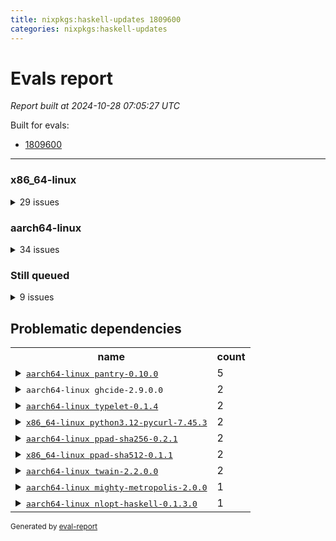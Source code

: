 ```yaml
---
title: nixpkgs:haskell-updates 1809600
categories: nixpkgs:haskell-updates
---
```

# Evals report

*Report built at 2024-10-28 07:05:27 UTC*

Built for evals:

  * [1809600](https://hydra.nixos.org/eval/1809600)

 * * * 

### x86_64-linux


<details><summary>29 issues</summary>
<table>
<thead><tr>
<th>job</th>
<th>status</th>
</tr></thead>
<tr>
<td>
<details><summary>
<tt><a href='https://hydra.nixos.org/build/276380967'>haskell.packages.ghc983.haskell-language-server.x86_64-linux</a></tt>
</summary>
<ul>
<li>
<b>=> Failed</b> <tt>ghcide-2.9.0.0</tt> <br /> <a href='https://hydra.nixos.org/build/276380967/nixlog/145'>log</a>, <a href='https://hydra.nixos.org/build/276380967/nixlog/145/raw'>raw</a>, <a href='https://hydra.nixos.org/build/276380967/nixlog/145/tail'>tail</a>
</li>
</ul>
</details>
</td>
<td>Dependency failed</td>
</tr>
<tr>
<td>
<details><summary>
<tt><a href='https://hydra.nixos.org/build/276368805'>haskellPackages.large-anon.x86_64-linux</a></tt>
</summary>
<ul>
<li>
<b>=> Failed</b> <tt>typelet-0.1.4</tt> <br /> <a href='https://hydra.nixos.org/build/276368805/nixlog/2'>log</a>, <a href='https://hydra.nixos.org/build/276368805/nixlog/2/raw'>raw</a>, <a href='https://hydra.nixos.org/build/276368805/nixlog/2/tail'>tail</a>, <a href='https://hydra.nixos.org/build/276367145'>build 276367145</a>
</li>
</ul>
</details>
</td>
<td>Dependency failed</td>
</tr>
<tr>
<td>
<details><summary>
<tt><a href='https://hydra.nixos.org/build/276368737'>haskellPackages.nvfetcher.x86_64-linux</a></tt>
</summary>
<ul>
<li>
<b>=> Failed</b> <tt>python3.12-pycurl-7.45.3</tt> <br /> <a href='https://hydra.nixos.org/build/276368737/nixlog/1'>log</a>, <a href='https://hydra.nixos.org/build/276368737/nixlog/1/raw'>raw</a>, <a href='https://hydra.nixos.org/build/276368737/nixlog/1/tail'>tail</a>, <a href='https://hydra.nixos.org/build/276386906'>build 276386906</a>
</li>
</ul>
</details>
</td>
<td>Dependency failed</td>
</tr>
<tr>
<td>
<details><summary>
<tt><a href='https://hydra.nixos.org/build/276375993'>haskellPackages.ppad-hmac-drbg.x86_64-linux</a></tt>
</summary>
<ul>
<li>
<b>=> Failed</b> <tt>ppad-sha512-0.1.1</tt> <br /> <a href='https://hydra.nixos.org/build/276375993/nixlog/1'>log</a>, <a href='https://hydra.nixos.org/build/276375993/nixlog/1/raw'>raw</a>, <a href='https://hydra.nixos.org/build/276375993/nixlog/1/tail'>tail</a>, <a href='https://hydra.nixos.org/build/276375868'>build 276375868</a>
</li>
</ul>
</details>
</td>
<td>Dependency failed</td>
</tr>
<tr>
<td>
<details><summary>
<tt><a href='https://hydra.nixos.org/build/276378343'>haskellPackages.ppad-secp256k1.x86_64-linux</a></tt>
</summary>
<ul>
<li>
<b>=> Failed</b> <tt>ppad-sha512-0.1.1</tt> <br /> <a href='https://hydra.nixos.org/build/276378343/nixlog/2'>log</a>, <a href='https://hydra.nixos.org/build/276378343/nixlog/2/raw'>raw</a>, <a href='https://hydra.nixos.org/build/276378343/nixlog/2/tail'>tail</a>, <a href='https://hydra.nixos.org/build/276375868'>build 276375868</a>
</li>
</ul>
</details>
</td>
<td>Dependency failed</td>
</tr>
<tr>
<td>
<details><summary>
<tt><a href='https://hydra.nixos.org/build/276372568'>haskellPackages.stack.x86_64-linux</a></tt>
</summary>
<ul>
<li>
<b>=> Failed</b> <tt>pantry-0.10.0</tt> <br /> <a href='https://hydra.nixos.org/build/276372568/nixlog/1'>log</a>, <a href='https://hydra.nixos.org/build/276372568/nixlog/1/raw'>raw</a>, <a href='https://hydra.nixos.org/build/276372568/nixlog/1/tail'>tail</a>, <a href='https://hydra.nixos.org/build/276369460'>build 276369460</a>
</li>
</ul>
</details>
</td>
<td>Dependency failed</td>
</tr>
<tr>
<td>
<details><summary>
<tt><a href='https://hydra.nixos.org/build/276374279'>mergeable</a></tt>
</summary>
<ul>
<li>
<b>=> Failed</b> <tt>pantry-0.10.0</tt> <br /> <a href='https://hydra.nixos.org/build/276374279/nixlog/2'>log</a>, <a href='https://hydra.nixos.org/build/276374279/nixlog/2/raw'>raw</a>, <a href='https://hydra.nixos.org/build/276374279/nixlog/2/tail'>tail</a>, <a href='https://hydra.nixos.org/build/276376222'>build 276376222</a>
</li>
</ul>
</details>
</td>
<td>Dependency failed</td>
</tr>
<tr>
<td>
<details><summary>
<tt><a href='https://hydra.nixos.org/build/276377263'>nvfetcher.x86_64-linux</a></tt>
</summary>
<ul>
<li>
<b>=> Failed</b> <tt>python3.12-pycurl-7.45.3</tt> <br /> <a href='https://hydra.nixos.org/build/276377263/nixlog/1'>log</a>, <a href='https://hydra.nixos.org/build/276377263/nixlog/1/raw'>raw</a>, <a href='https://hydra.nixos.org/build/276377263/nixlog/1/tail'>tail</a>, <a href='https://hydra.nixos.org/build/276386906'>build 276386906</a>
</li>
</ul>
</details>
</td>
<td>Dependency failed</td>
</tr>
<tr>
<td>
<details><summary>
<tt><a href='https://hydra.nixos.org/build/276378761'>oama.x86_64-linux</a></tt>
</summary>
<ul>
<li>
<b>=> Failed</b> <tt>twain-2.2.0.0</tt> <br /> <a href='https://hydra.nixos.org/build/276378761/nixlog/1'>log</a>, <a href='https://hydra.nixos.org/build/276378761/nixlog/1/raw'>raw</a>, <a href='https://hydra.nixos.org/build/276378761/nixlog/1/tail'>tail</a>, <a href='https://hydra.nixos.org/build/276372499'>build 276372499</a>
</li>
</ul>
</details>
</td>
<td>Dependency failed</td>
</tr>
<tr>
<td>
<details><summary>
<tt><a href='https://hydra.nixos.org/build/276369460'>stack.x86_64-linux</a></tt>
</summary>
<ul>
<li>
<b>=> Failed</b> <tt>pantry-0.10.0</tt> <br /> <a href='https://hydra.nixos.org/build/276369460/nixlog/5'>log</a>, <a href='https://hydra.nixos.org/build/276369460/nixlog/5/raw'>raw</a>, <a href='https://hydra.nixos.org/build/276369460/nixlog/5/tail'>tail</a>
</li>
</ul>
</details>
</td>
<td>Dependency failed</td>
</tr>
<tr>
<td>
<tt><a href='https://hydra.nixos.org/build/276379260'>haskellPackages.MicroHs.x86_64-linux</a></tt>
</td>
<td>Failed</td>
</tr>
<tr>
<td>
<tt><a href='https://hydra.nixos.org/build/276370826'>haskellPackages.aeson-generic-default.x86_64-linux</a></tt>
</td>
<td>Failed</td>
</tr>
<tr>
<td>
<tt><a href='https://hydra.nixos.org/build/276376899'>haskellPackages.graphql-spice.x86_64-linux</a></tt>
</td>
<td>Failed</td>
</tr>
<tr>
<td>
<tt><a href='https://hydra.nixos.org/build/276377558'>haskellPackages.hs-tango.x86_64-linux</a></tt>
</td>
<td>Failed</td>
</tr>
<tr>
<td>
<tt><a href='https://hydra.nixos.org/build/276378643'>haskellPackages.if-instance.x86_64-linux</a></tt>
</td>
<td>Failed</td>
</tr>
<tr>
<td>
<tt><a href='https://hydra.nixos.org/build/276375449'>haskellPackages.llvm-codegen.x86_64-linux</a></tt>
</td>
<td>Failed</td>
</tr>
<tr>
<td>
<tt><a href='https://hydra.nixos.org/build/276378951'>haskellPackages.mem-info.x86_64-linux</a></tt>
</td>
<td>Failed</td>
</tr>
<tr>
<td>
<tt><a href='https://hydra.nixos.org/build/276371507'>haskellPackages.ollama-haskell.x86_64-linux</a></tt>
</td>
<td>Failed</td>
</tr>
<tr>
<td>
<tt><a href='https://hydra.nixos.org/build/276377736'>haskellPackages.ppad-sha256.x86_64-linux</a></tt>
</td>
<td>Failed</td>
</tr>
<tr>
<td>
<tt><a href='https://hydra.nixos.org/build/276375868'>haskellPackages.ppad-sha512.x86_64-linux</a></tt>
</td>
<td>Failed</td>
</tr>
<tr>
<td>
<tt><a href='https://hydra.nixos.org/build/276371928'>haskellPackages.simple-vec3.x86_64-linux</a></tt>
</td>
<td>Failed</td>
</tr>
<tr>
<td>
<tt><a href='https://hydra.nixos.org/build/276372499'>haskellPackages.twain.x86_64-linux</a></tt>
</td>
<td>Failed</td>
</tr>
<tr>
<td>
<tt><a href='https://hydra.nixos.org/build/276367145'>haskellPackages.typelet.x86_64-linux</a></tt>
</td>
<td>Failed</td>
</tr>
<tr>
<td>
<tt><a href='https://hydra.nixos.org/build/276370855'>haskellPackages.yi-contrib.x86_64-linux</a></tt>
</td>
<td>Failed</td>
</tr>
<tr>
<td>
<tt><a href='https://hydra.nixos.org/build/276375617'>haskellPackages.yi-monokai.x86_64-linux</a></tt>
</td>
<td>Failed</td>
</tr>
<tr>
<td>
<tt><a href='https://hydra.nixos.org/build/276380211'>haskellPackages.yi-solarized.x86_64-linux</a></tt>
</td>
<td>Failed</td>
</tr>
<tr>
<td>
<tt><a href='https://hydra.nixos.org/build/276371008'>haskellPackages.yi-spolsky.x86_64-linux</a></tt>
</td>
<td>Failed</td>
</tr>
<tr>
<td>
<tt><a href='https://hydra.nixos.org/build/276376882'>haskellPackages.duckdb-haskell.x86_64-linux</a></tt>
</td>
<td>Timed out</td>
</tr>
<tr>
<td>
<tt><a href='https://hydra.nixos.org/build/276370544'>haskellPackages.nspace.x86_64-linux</a></tt>
</td>
<td>Timed out</td>
</tr>
</table>
</details>


### aarch64-linux


<details><summary>34 issues</summary>
<table>
<thead><tr>
<th>job</th>
<th>status</th>
</tr></thead>
<tr>
<td>
<details><summary>
<tt><a href='https://hydra.nixos.org/build/276380987'>haskell.packages.ghc983.haskell-language-server.aarch64-linux</a></tt>
</summary>
<ul>
<li>
<b>=> Failed</b> <tt>ghcide-2.9.0.0</tt> <br /> <a href='https://hydra.nixos.org/build/276380987/nixlog/133'>log</a>, <a href='https://hydra.nixos.org/build/276380987/nixlog/133/raw'>raw</a>, <a href='https://hydra.nixos.org/build/276380987/nixlog/133/tail'>tail</a>
</li>
</ul>
</details>
</td>
<td>Dependency failed</td>
</tr>
<tr>
<td>
<details><summary>
<tt><a href='https://hydra.nixos.org/build/276378870'>haskellPackages.declarative.aarch64-linux</a></tt>
</summary>
<ul>
<li>
<b>=> Failed</b> <tt>mighty-metropolis-2.0.0</tt> <br /> <a href='https://hydra.nixos.org/build/276378870/nixlog/1'>log</a>, <a href='https://hydra.nixos.org/build/276378870/nixlog/1/raw'>raw</a>, <a href='https://hydra.nixos.org/build/276378870/nixlog/1/tail'>tail</a>, <a href='https://hydra.nixos.org/build/276378123'>build 276378123</a>
</li>
</ul>
</details>
</td>
<td>Dependency failed</td>
</tr>
<tr>
<td>
<details><summary>
<tt><a href='https://hydra.nixos.org/build/276368097'>haskellPackages.hmatrix-nlopt.aarch64-linux</a></tt>
</summary>
<ul>
<li>
<b>=> Failed</b> <tt>nlopt-haskell-0.1.3.0</tt> <br /> <a href='https://hydra.nixos.org/build/276368097/nixlog/1'>log</a>, <a href='https://hydra.nixos.org/build/276368097/nixlog/1/raw'>raw</a>, <a href='https://hydra.nixos.org/build/276368097/nixlog/1/tail'>tail</a>, <a href='https://hydra.nixos.org/build/276366877'>build 276366877</a>
</li>
</ul>
</details>
</td>
<td>Dependency failed</td>
</tr>
<tr>
<td>
<details><summary>
<tt><a href='https://hydra.nixos.org/build/276377921'>haskellPackages.large-anon.aarch64-linux</a></tt>
</summary>
<ul>
<li>
<b>=> Failed</b> <tt>typelet-0.1.4</tt> <br /> <a href='https://hydra.nixos.org/build/276377921/nixlog/1'>log</a>, <a href='https://hydra.nixos.org/build/276377921/nixlog/1/raw'>raw</a>, <a href='https://hydra.nixos.org/build/276377921/nixlog/1/tail'>tail</a>, <a href='https://hydra.nixos.org/build/276369441'>build 276369441</a>
</li>
</ul>
</details>
</td>
<td>Dependency failed</td>
</tr>
<tr>
<td>
<details><summary>
<tt><a href='https://hydra.nixos.org/build/276378306'>haskellPackages.ppad-hmac-drbg.aarch64-linux</a></tt>
</summary>
<ul>
<li>
<b>=> Failed</b> <tt>ppad-sha256-0.2.1</tt> <br /> <a href='https://hydra.nixos.org/build/276378306/nixlog/1'>log</a>, <a href='https://hydra.nixos.org/build/276378306/nixlog/1/raw'>raw</a>, <a href='https://hydra.nixos.org/build/276378306/nixlog/1/tail'>tail</a>, <a href='https://hydra.nixos.org/build/276367112'>build 276367112</a>
</li>
</ul>
</details>
</td>
<td>Dependency failed</td>
</tr>
<tr>
<td>
<details><summary>
<tt><a href='https://hydra.nixos.org/build/276375154'>haskellPackages.ppad-secp256k1.aarch64-linux</a></tt>
</summary>
<ul>
<li>
<b>=> Failed</b> <tt>ppad-sha256-0.2.1</tt> <br /> <a href='https://hydra.nixos.org/build/276375154/nixlog/2'>log</a>, <a href='https://hydra.nixos.org/build/276375154/nixlog/2/raw'>raw</a>, <a href='https://hydra.nixos.org/build/276375154/nixlog/2/tail'>tail</a>, <a href='https://hydra.nixos.org/build/276367112'>build 276367112</a>
</li>
</ul>
</details>
</td>
<td>Dependency failed</td>
</tr>
<tr>
<td>
<details><summary>
<tt><a href='https://hydra.nixos.org/build/276380085'>haskellPackages.stack.aarch64-linux</a></tt>
</summary>
<ul>
<li>
<b>=> Failed</b> <tt>pantry-0.10.0</tt> <br /> <a href='https://hydra.nixos.org/build/276380085/nixlog/1'>log</a>, <a href='https://hydra.nixos.org/build/276380085/nixlog/1/raw'>raw</a>, <a href='https://hydra.nixos.org/build/276380085/nixlog/1/tail'>tail</a>, <a href='https://hydra.nixos.org/build/276376222'>build 276376222</a>
</li>
</ul>
</details>
</td>
<td>Dependency failed</td>
</tr>
<tr>
<td>
<details><summary>
<tt><a href='https://hydra.nixos.org/build/276373671'>oama.aarch64-linux</a></tt>
</summary>
<ul>
<li>
<b>=> Failed</b> <tt>twain-2.2.0.0</tt> <br /> <a href='https://hydra.nixos.org/build/276373671/nixlog/6'>log</a>, <a href='https://hydra.nixos.org/build/276373671/nixlog/6/raw'>raw</a>, <a href='https://hydra.nixos.org/build/276373671/nixlog/6/tail'>tail</a>, <a href='https://hydra.nixos.org/build/276376109'>build 276376109</a>
</li>
</ul>
</details>
</td>
<td>Dependency failed</td>
</tr>
<tr>
<td>
<details><summary>
<tt><a href='https://hydra.nixos.org/build/276376222'>stack.aarch64-linux</a></tt>
</summary>
<ul>
<li>
<b>=> Failed</b> <tt>pantry-0.10.0</tt> <br /> <a href='https://hydra.nixos.org/build/276376222/nixlog/5'>log</a>, <a href='https://hydra.nixos.org/build/276376222/nixlog/5/raw'>raw</a>, <a href='https://hydra.nixos.org/build/276376222/nixlog/5/tail'>tail</a>
</li>
</ul>
</details>
</td>
<td>Dependency failed</td>
</tr>
<tr>
<td>
<tt><a href='https://hydra.nixos.org/build/276375836'>haskellPackages.GOST34112012-Hash.aarch64-linux</a></tt>
</td>
<td>Failed</td>
</tr>
<tr>
<td>
<tt><a href='https://hydra.nixos.org/build/276376587'>haskellPackages.HsASA.aarch64-linux</a></tt>
</td>
<td>Failed</td>
</tr>
<tr>
<td>
<tt><a href='https://hydra.nixos.org/build/276375537'>haskellPackages.MicroHs.aarch64-linux</a></tt>
</td>
<td>Failed</td>
</tr>
<tr>
<td>
<tt><a href='https://hydra.nixos.org/build/276373023'>haskellPackages.aeson-generic-default.aarch64-linux</a></tt>
</td>
<td>Failed</td>
</tr>
<tr>
<td>
<tt><a href='https://hydra.nixos.org/build/276375326'>haskellPackages.freetype2.aarch64-linux</a></tt>
</td>
<td>Failed</td>
</tr>
<tr>
<td>
<tt><a href='https://hydra.nixos.org/build/276375623'>haskellPackages.graphql-spice.aarch64-linux</a></tt>
</td>
<td>Failed</td>
</tr>
<tr>
<td>
<tt><a href='https://hydra.nixos.org/build/276374912'>haskellPackages.hs-tango.aarch64-linux</a></tt>
</td>
<td>Failed</td>
</tr>
<tr>
<td>
<tt><a href='https://hydra.nixos.org/build/276373662'>haskellPackages.hw-simd.aarch64-linux</a></tt>
</td>
<td>Failed</td>
</tr>
<tr>
<td>
<tt><a href='https://hydra.nixos.org/build/276369433'>haskellPackages.if-instance.aarch64-linux</a></tt>
</td>
<td>Failed</td>
</tr>
<tr>
<td>
<tt><a href='https://hydra.nixos.org/build/276371393'>haskellPackages.llvm-codegen.aarch64-linux</a></tt>
</td>
<td>Failed</td>
</tr>
<tr>
<td>
<tt><a href='https://hydra.nixos.org/build/276378123'>haskellPackages.mighty-metropolis.aarch64-linux</a></tt>
</td>
<td>Failed</td>
</tr>
<tr>
<td>
<tt><a href='https://hydra.nixos.org/build/276366877'>haskellPackages.nlopt-haskell.aarch64-linux</a></tt>
</td>
<td>Failed</td>
</tr>
<tr>
<td>
<tt><a href='https://hydra.nixos.org/build/276378138'>haskellPackages.ollama-haskell.aarch64-linux</a></tt>
</td>
<td>Failed</td>
</tr>
<tr>
<td>
<tt><a href='https://hydra.nixos.org/build/276367112'>haskellPackages.ppad-sha256.aarch64-linux</a></tt>
</td>
<td>Failed</td>
</tr>
<tr>
<td>
<tt><a href='https://hydra.nixos.org/build/276373808'>haskellPackages.ppad-sha512.aarch64-linux</a></tt>
</td>
<td>Failed</td>
</tr>
<tr>
<td>
<tt><a href='https://hydra.nixos.org/build/276369370'>haskellPackages.simdutf.aarch64-linux</a></tt>
</td>
<td>Failed</td>
</tr>
<tr>
<td>
<tt><a href='https://hydra.nixos.org/build/276370346'>haskellPackages.tasty-papi.aarch64-linux</a></tt>
</td>
<td>Failed</td>
</tr>
<tr>
<td>
<tt><a href='https://hydra.nixos.org/build/276376109'>haskellPackages.twain.aarch64-linux</a></tt>
</td>
<td>Failed</td>
</tr>
<tr>
<td>
<tt><a href='https://hydra.nixos.org/build/276377004'>haskellPackages.twobitreader.aarch64-linux</a></tt>
</td>
<td>Failed</td>
</tr>
<tr>
<td>
<tt><a href='https://hydra.nixos.org/build/276369441'>haskellPackages.typelet.aarch64-linux</a></tt>
</td>
<td>Failed</td>
</tr>
<tr>
<td>
<tt><a href='https://hydra.nixos.org/build/276370668'>haskellPackages.yi-contrib.aarch64-linux</a></tt>
</td>
<td>Failed</td>
</tr>
<tr>
<td>
<tt><a href='https://hydra.nixos.org/build/276380844'>haskellPackages.yi-monokai.aarch64-linux</a></tt>
</td>
<td>Failed</td>
</tr>
<tr>
<td>
<tt><a href='https://hydra.nixos.org/build/276373091'>haskellPackages.yi-solarized.aarch64-linux</a></tt>
</td>
<td>Failed</td>
</tr>
<tr>
<td>
<tt><a href='https://hydra.nixos.org/build/276379419'>haskellPackages.yi-spolsky.aarch64-linux</a></tt>
</td>
<td>Failed</td>
</tr>
<tr>
<td>
<tt><a href='https://hydra.nixos.org/build/276376597'>haskellPackages.nspace.aarch64-linux</a></tt>
</td>
<td>Timed out</td>
</tr>
</table>
</details>


### Still queued


<details><summary>9 issues</summary>
<table>
<thead><tr>
<th>job</th>
<th>status</th>
<th>platform</th>
</tr></thead>
<tr>
<td>
<tt><a href='https://hydra.nixos.org/build/276376772'>haskell.compiler.native-bignum.ghcHEAD.x86_64-linux</a></tt>
</td>
<td>Queued</td>
<th>x86_64-linux</th>
</tr>
<tr>
<td>
<tt><a href='https://hydra.nixos.org/build/276374821'>pkgsCross.aarch64-multiplatform.haskell.compiler.ghc8107.x86_64-linux</a></tt>
</td>
<td>Queued</td>
<th>x86_64-linux</th>
</tr>
<tr>
<td>
<tt><a href='https://hydra.nixos.org/build/276375363'>pkgsMusl.haskell.compiler.ghc945.x86_64-linux</a></tt>
</td>
<td>Queued</td>
<th>x86_64-linux</th>
</tr>
<tr>
<td>
<tt><a href='https://hydra.nixos.org/build/276379510'>pkgsMusl.haskell.compiler.ghc946.x86_64-linux</a></tt>
</td>
<td>Queued</td>
<th>x86_64-linux</th>
</tr>
<tr>
<td>
<tt><a href='https://hydra.nixos.org/build/276374204'>pkgsMusl.haskell.compiler.ghc947.x86_64-linux</a></tt>
</td>
<td>Queued</td>
<th>x86_64-linux</th>
</tr>
<tr>
<td>
<tt><a href='https://hydra.nixos.org/build/276377857'>pkgsMusl.haskell.compiler.ghc964.x86_64-linux</a></tt>
</td>
<td>Queued</td>
<th>x86_64-linux</th>
</tr>
<tr>
<td>
<tt><a href='https://hydra.nixos.org/build/276377485'>pkgsMusl.haskell.compiler.ghc983.x86_64-linux</a></tt>
</td>
<td>Queued</td>
<th>x86_64-linux</th>
</tr>
<tr>
<td>
<tt><a href='https://hydra.nixos.org/build/276379875'>pkgsMusl.haskell.compiler.native-bignum.ghc946.x86_64-linux</a></tt>
</td>
<td>Queued</td>
<th>x86_64-linux</th>
</tr>
<tr>
<td>
<tt><a href='https://hydra.nixos.org/build/276379127'>pkgsMusl.haskell.compiler.native-bignum.ghc947.x86_64-linux</a></tt>
</td>
<td>Queued</td>
<th>x86_64-linux</th>
</tr>
</table>
</details>

## Problematic dependencies

<table>
<tr>
<th>name</th><th>count</th>
</tr>
<tr>
<td>
<details><summary><tt><a href='https://hydra.nixos.org/build/276376222'>aarch64-linux pantry-0.10.0</a></tt></summary>
<ul>
<li>haskellPackages.stack.aarch64-linux</li>
<li>haskellPackages.stack.x86_64-linux</li>
<li>mergeable</li>
<li>stack.aarch64-linux</li>
<li>stack.x86_64-linux</li>
</ul>
</details>
</td>
<td>5</td>
</tr>
<tr>
<td>
<details><summary><tt>aarch64-linux ghcide-2.9.0.0</tt></summary>
<ul>
<li>haskell.packages.ghc983.haskell-language-server.aarch64-linux</li>
<li>haskell.packages.ghc983.haskell-language-server.x86_64-linux</li>
</ul>
</details>
</td>
<td>2</td>
</tr>
<tr>
<td>
<details><summary><tt><a href='https://hydra.nixos.org/build/276369441'>aarch64-linux typelet-0.1.4</a></tt></summary>
<ul>
<li>haskellPackages.large-anon.aarch64-linux</li>
<li>haskellPackages.large-anon.x86_64-linux</li>
</ul>
</details>
</td>
<td>2</td>
</tr>
<tr>
<td>
<details><summary><tt><a href='https://hydra.nixos.org/build/276386906'>x86_64-linux python3.12-pycurl-7.45.3</a></tt></summary>
<ul>
<li>haskellPackages.nvfetcher.x86_64-linux</li>
<li>nvfetcher.x86_64-linux</li>
</ul>
</details>
</td>
<td>2</td>
</tr>
<tr>
<td>
<details><summary><tt><a href='https://hydra.nixos.org/build/276367112'>aarch64-linux ppad-sha256-0.2.1</a></tt></summary>
<ul>
<li>haskellPackages.ppad-hmac-drbg.aarch64-linux</li>
<li>haskellPackages.ppad-secp256k1.aarch64-linux</li>
</ul>
</details>
</td>
<td>2</td>
</tr>
<tr>
<td>
<details><summary><tt><a href='https://hydra.nixos.org/build/276375868'>x86_64-linux ppad-sha512-0.1.1</a></tt></summary>
<ul>
<li>haskellPackages.ppad-hmac-drbg.x86_64-linux</li>
<li>haskellPackages.ppad-secp256k1.x86_64-linux</li>
</ul>
</details>
</td>
<td>2</td>
</tr>
<tr>
<td>
<details><summary><tt><a href='https://hydra.nixos.org/build/276376109'>aarch64-linux twain-2.2.0.0</a></tt></summary>
<ul>
<li>oama.aarch64-linux</li>
<li>oama.x86_64-linux</li>
</ul>
</details>
</td>
<td>2</td>
</tr>
<tr>
<td>
<details><summary><tt><a href='https://hydra.nixos.org/build/276378123'>aarch64-linux mighty-metropolis-2.0.0</a></tt></summary>
<ul>
<li>haskellPackages.declarative.aarch64-linux</li>
</ul>
</details>
</td>
<td>1</td>
</tr>
<tr>
<td>
<details><summary><tt><a href='https://hydra.nixos.org/build/276366877'>aarch64-linux nlopt-haskell-0.1.3.0</a></tt></summary>
<ul>
<li>haskellPackages.hmatrix-nlopt.aarch64-linux</li>
</ul>
</details>
</td>
<td>1</td>
</tr>
</table>

<sup>Generated by [eval-report](https://github.com/nix-community/nix-review-tools/blob/master/eval-report)</sup>

